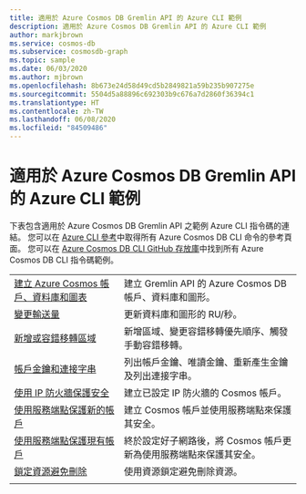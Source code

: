 ```yaml
---
title: 適用於 Azure Cosmos DB Gremlin API 的 Azure CLI 範例
description: 適用於 Azure Cosmos DB Gremlin API 的 Azure CLI 範例
author: markjbrown
ms.service: cosmos-db
ms.subservice: cosmosdb-graph
ms.topic: sample
ms.date: 06/03/2020
ms.author: mjbrown
ms.openlocfilehash: 8b673e24d58d49cd5b2849821a59b235b907275e
ms.sourcegitcommit: 5504d5a88896c692303b9c676a7d2860f36394c1
ms.translationtype: HT
ms.contentlocale: zh-TW
ms.lasthandoff: 06/08/2020
ms.locfileid: "84509486"
---
```

# <a name="azure-cli-samples-for-azure-cosmos-db-gremlin-api"></a>適用於 Azure Cosmos DB Gremlin API 的 Azure CLI 範例

下表包含適用於 Azure Cosmos DB Gremlin API 之範例 Azure CLI 指令碼的連結。 您可以在 [Azure CLI 參考](/cli/azure/cosmosdb)中取得所有 Azure Cosmos DB CLI 命令的參考頁面。 您可以在 [Azure Cosmos DB CLI GitHub 存放庫](https://github.com/Azure-Samples/azure-cli-samples/tree/master/cosmosdb)中找到所有 Azure Cosmos DB CLI 指令碼範例。

| |  |
|---|---|
| [建立 Azure Cosmos 帳戶、資料庫和圖表](scripts/cli/gremlin/create.md?toc=%2fcli%2fazure%2ftoc.json)| 建立 Gremlin API 的 Azure Cosmos DB 帳戶、資料庫和圖形。 |
| [變更輸送量](scripts/cli/gremlin/throughput.md?toc=%2fcli%2fazure%2ftoc.json) | 更新資料庫和圖形的 RU/秒。|
| [新增或容錯移轉區域](scripts/cli/common/regions.md?toc=%2fcli%2fazure%2ftoc.json) | 新增區域、變更容錯移轉優先順序、觸發手動容錯移轉。|
| [帳戶金鑰和連接字串](scripts/cli/common/keys.md?toc=%2fcli%2fazure%2ftoc.json) | 列出帳戶金鑰、唯讀金鑰、重新產生金鑰及列出連接字串。|
| [使用 IP 防火牆保護安全](scripts/cli/common/ipfirewall.md?toc=%2fcli%2fazure%2ftoc.json)| 建立已設定 IP 防火牆的 Cosmos 帳戶。|
| [使用服務端點保護新的帳戶](scripts/cli/common/service-endpoints.md?toc=%2fcli%2fazure%2ftoc.json)| 建立 Cosmos 帳戶並使用服務端點來保護其安全。|
| [使用服務端點保護現有帳戶](scripts/cli/common/service-endpoints-ignore-missing-vnet.md?toc=%2fcli%2fazure%2ftoc.json)| 終於設定好子網路後，將 Cosmos 帳戶更新為使用服務端點來保護其安全。|
| [鎖定資源避免刪除](scripts/cli/gremlin/lock.md?toc=%2fcli%2fazure%2ftoc.json)| 使用資源鎖定避免刪除資源。|
|||
